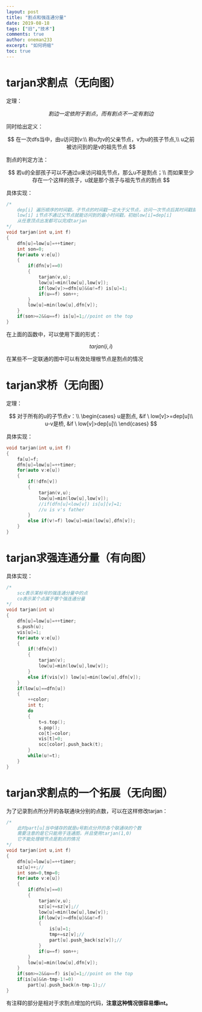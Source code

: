 ```yaml
---
layout: post
title: "割点和强连通分量"
date: 2019-08-18
tags: ["旧","技术"]
comments: true
author: oneman233
excerpt: "如何坍缩"
toc: true
---
```


# tarjan求割点（无向图）

定理：

$$割边一定依附于割点，而有割点不一定有割边$$

同时给出定义：

$$
在一次dfs当中，由u访问到v:\\
称u为v的父亲节点，v为u的孩子节点,\\
u之前被访问到的是v的祖先节点
$$

割点的判定方法：

$$
若u的全部孩子可以不通过u来访问祖先节点，那么u不是割点；\\
而如果至少存在一个这样的孩子，u就是那个孩子与祖先节点的割点
$$

具体实现：

```c++
/*
    dep[i] 遍历顺序的时间戳，子节点的时间戳一定大于父节点，访问一次节点后其时间戳就被确定了
    low[i] i节点不通过父节点就能访问到的最小时间戳，初始low[i]=dep[i]
    从任意顶点出发都可以完成tarjan
*/
void tarjan(int u,int f)
{
	dfn[u]=low[u]=++timer;
	int son=0;
	for(auto v:e[u])
	{
		if(dfn[v]==0)
		{
			tarjan(v,u);
			low[u]=min(low[u],low[v]);
			if(low[v]>=dfn[u]&&u!=f) is[u]=1;
			if(u==f) son++;
		}
		low[u]=min(low[u],dfn[v]);
	}
	if(son>=2&&u==f) is[u]=1;//point on the top
}
```

在上面的函数中，可以使用下面的形式：

$$tarjan(i,i)$$

在某些不一定联通的图中可以有效处理根节点是割点的情况

# tarjan求桥（无向图）

定理：

$$
对于所有的u的子节点v：\\
\begin{cases}
	u是割点, &if \  low[v]>=dep[u]\\
	u-v是桥, &if \  low[v]>dep[u]\\
\end{cases}
$$

具体实现：

```c++
void tarjan(int u,int f)
{
	fa[u]=f;
	dfn[u]=low[u]=++timer;
	for(auto v:e[u])
	{
		if(!dfn[v])
		{
			tarjan(v,u);
			low[u]=min(low[u],low[v]);
			//if(dfn[u]<low[v]) is[u][v]=1;
			//u is v's father
		}
		else if(v!=f) low[u]=min(low[u],dfn[v]);
	}
}
```

# tarjan求强连通分量（有向图）

具体实现：

```c++
/*
    scc表示某标号的强连通分量中的点
    co表示某个点属于哪个强连通分量
*/
void tarjan(int u)
{
	dfn[u]=low[u]=++timer;
	s.push(u);
	vis[u]=1;
	for(auto v:e[u])
	{
		if(!dfn[v])
		{
			tarjan(v);
			low[u]=min(low[u],low[v]);
		}
		else if(vis[v]) low[u]=min(low[u],dfn[v]);
	}
	if(low[u]==dfn[u])
	{
		++color;
		int t;
		do
		{
			t=s.top();
			s.pop();
			co[t]=color;
			vis[t]=0;
			scc[color].push_back(t);
		}
		while(u!=t);
	}
}
```

# tarjan求割点的一个拓展（无向图）

为了记录割点所分开的各联通块分别的点数，可以在这样修改tarjan：

```c++
/*
    此时part[u]当中储存的就是u号割点分开的各个联通块的个数
    需要注意的是它只能用于连通图，并且使用tarjan(1,0)
    它不能处理根节点是割点的情况
*/
void tarjan(int u,int f)
{
	dfn[u]=low[u]=++timer;
	sz[u]++;//
	int son=0,tmp=0;
	for(auto v:e[u])
	{
		if(dfn[v]==0)
		{
			tarjan(v,u);
			sz[u]+=sz[v];//
			low[u]=min(low[u],low[v]);
			if(low[v]>=dfn[u]&&u!=f)
			{
				is[u]=1;
				tmp+=sz[v];//
				part[u].push_back(sz[v]);//
			}
			if(u==f) son++;
		}
		low[u]=min(low[u],dfn[v]);
	}
	if(son>=2&&u==f) is[u]=1;//point on the top
	if(is[u]&&n-tmp-1!=0)
		part[u].push_back(n-tmp-1);//
}
```

有注释的部分是相对于求割点增加的代码，**注意这种情况很容易爆int。**